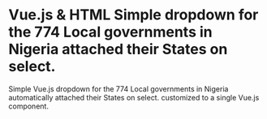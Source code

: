 # Vue.js & HTML Simple dropdown for the 774 Local governments in Nigeria attached their States on select.
Simple Vue.js dropdown for the 774 Local governments in Nigeria automatically attached their States on select.
customized to a single Vue.js component.
